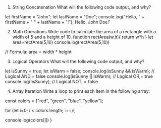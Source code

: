 1. String Concatenation
What will the following code output, and why?

let firstName = "John";
let lastName = "Doe";
console.log("Hello, " + firstName + " " + lastName + "!"); Hello, John Doe!'

2. Math Operations
Write code to calculate the area of a rectangle with a width of 5 and a height of 10.
function rectArea(w,h){
   return w*h
    }
let area=rectArea(5,10)
console.log(rectArea(5,10))

// Formula: area = width * height

3. Logical Operators
What will the following code output, and why?

let isSunny = true; 
let isWarm = false; 
console.log(isSunny && isWarm); // Logical AND,= false
console.log(isSunny || isWarm); // Logical OR,= true
console.log(!isSunny); // Logical NOT, = false

4. Array Iteration
Write a loop to print each item in the following array:

const colors = ["red", "green", "blue", "yellow"];

for (let i=0; i < colors.length; i++){
 
console.log(colors[i])
}


